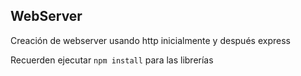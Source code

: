 ## WebServer
Creación de webserver usando http inicialmente y después express

Recuerden ejecutar ```npm install``` para las librerías
